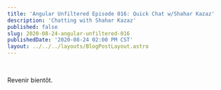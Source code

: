 ```yaml
---
title: 'Angular Unfiltered Episode 016: Quick Chat w/Shahar Kazaz'
description: 'Chatting with Shahar Kazaz'
published: false
slug: 2020-08-24-angular-unfiltered-016
publishedDate: '2020-08-24 02:00 PM CST'
layout: ../../../layouts/BlogPostLayout.astro
---
```


<br/>


Revenir bientôt.